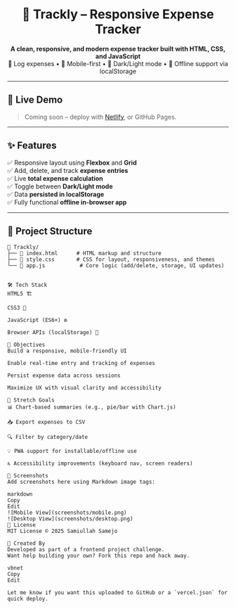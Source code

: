 <h1 align="center">💸 Trackly – Responsive Expense Tracker</h1>

<p align="center">
  <b>A clean, responsive, and modern expense tracker built with HTML, CSS, and JavaScript</b><br>
  🧾 Log expenses • 📱 Mobile-first • 🌙 Dark/Light mode • 💾 Offline support via localStorage
</p>

---

## 🚀 Live Demo

> Coming soon – deploy with [Netlify](https://netlify.com), or GitHub Pages.

---

## ✨ Features

✅ Responsive layout using **Flexbox** and **Grid**  
✅ Add, delete, and track **expense entries**  
✅ Live **total expense calculation**  
✅ Toggle between **Dark/Light mode**  
✅ Data **persisted in localStorage**  
✅ Fully functional **offline in-browser app**

---

## 📂 Project Structure

```text
📁 Trackly/
├── 📄 index.html      # HTML markup and structure
├── 🎨 style.css       # CSS for layout, responsiveness, and themes
└── 🧠 app.js           # Core logic (add/delete, storage, UI updates)


🛠️ Tech Stack
HTML5 🏗️

CSS3 🎨

JavaScript (ES6+) ⚙️

Browser APIs (localStorage) 💾

🎯 Objectives
Build a responsive, mobile-friendly UI

Enable real-time entry and tracking of expenses

Persist expense data across sessions

Maximize UX with visual clarity and accessibility

🧠 Stretch Goals
📊 Chart-based summaries (e.g., pie/bar with Chart.js)

📥 Export expenses to CSV

🔍 Filter by category/date

💡 PWA support for installable/offline use

♿ Accessibility improvements (keyboard nav, screen readers)

📸 Screenshots
Add screenshots here using Markdown image tags:

markdown
Copy
Edit
![Mobile View](screenshots/mobile.png)
![Desktop View](screenshots/desktop.png)
📃 License
MIT License © 2025 Samiullah Samejo

🧠 Created By
Developed as part of a frontend project challenge.
Want help building your own? Fork this repo and hack away.

vbnet
Copy
Edit

Let me know if you want this uploaded to GitHub or a `vercel.json` for quick deploy.
